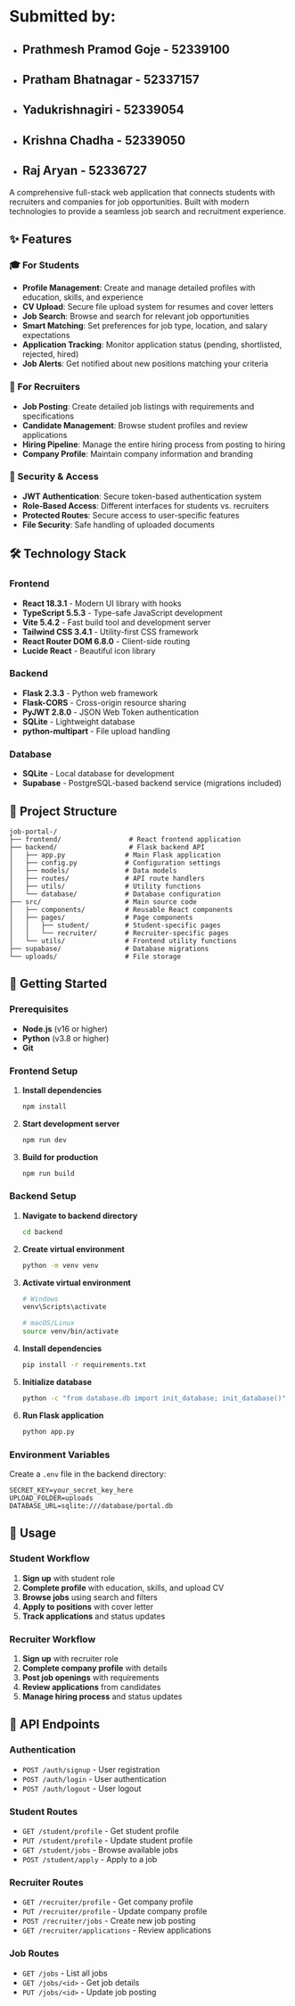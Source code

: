 # Submitted by:
- ## Prathmesh Pramod Goje - 52339100
- ## Pratham Bhatnagar - 52337157
- ## Yadukrishnagiri - 52339054
- ## Krishna Chadha - 52339050
- ## Raj Aryan - 52336727

A comprehensive full-stack web application that connects students with recruiters and companies for job opportunities. Built with modern technologies to provide a seamless job search and recruitment experience.

## ✨ Features

### 🎓 For Students
- **Profile Management**: Create and manage detailed profiles with education, skills, and experience
- **CV Upload**: Secure file upload system for resumes and cover letters
- **Job Search**: Browse and search for relevant job opportunities
- **Smart Matching**: Set preferences for job type, location, and salary expectations
- **Application Tracking**: Monitor application status (pending, shortlisted, rejected, hired)
- **Job Alerts**: Get notified about new positions matching your criteria

### 🏢 For Recruiters
- **Job Posting**: Create detailed job listings with requirements and specifications
- **Candidate Management**: Browse student profiles and review applications
- **Hiring Pipeline**: Manage the entire hiring process from posting to hiring
- **Company Profile**: Maintain company information and branding

### 🔐 Security & Access
- **JWT Authentication**: Secure token-based authentication system
- **Role-Based Access**: Different interfaces for students vs. recruiters
- **Protected Routes**: Secure access to user-specific features
- **File Security**: Safe handling of uploaded documents

## 🛠️ Technology Stack

### Frontend
- **React 18.3.1** - Modern UI library with hooks
- **TypeScript 5.5.3** - Type-safe JavaScript development
- **Vite 5.4.2** - Fast build tool and development server
- **Tailwind CSS 3.4.1** - Utility-first CSS framework
- **React Router DOM 6.8.0** - Client-side routing
- **Lucide React** - Beautiful icon library

### Backend
- **Flask 2.3.3** - Python web framework
- **Flask-CORS** - Cross-origin resource sharing
- **PyJWT 2.8.0** - JSON Web Token authentication
- **SQLite** - Lightweight database
- **python-multipart** - File upload handling

### Database
- **SQLite** - Local database for development
- **Supabase** - PostgreSQL-based backend service (migrations included)

## 📁 Project Structure

```
job-portal-/
├── frontend/                 # React frontend application
├── backend/                  # Flask backend API
│   ├── app.py               # Main Flask application
│   ├── config.py            # Configuration settings
│   ├── models/              # Data models
│   ├── routes/              # API route handlers
│   ├── utils/               # Utility functions
│   └── database/            # Database configuration
├── src/                     # Main source code
│   ├── components/          # Reusable React components
│   ├── pages/               # Page components
│   │   ├── student/         # Student-specific pages
│   │   └── recruiter/       # Recruiter-specific pages
│   └── utils/               # Frontend utility functions
├── supabase/                # Database migrations
└── uploads/                 # File storage
```

## 🚀 Getting Started

### Prerequisites
- **Node.js** (v16 or higher)
- **Python** (v3.8 or higher)
- **Git**

### Frontend Setup

1. **Install dependencies**
   ```bash
   npm install
   ```

2. **Start development server**
   ```bash
   npm run dev
   ```

3. **Build for production**
   ```bash
   npm run build
   ```

### Backend Setup

1. **Navigate to backend directory**
   ```bash
   cd backend
   ```

2. **Create virtual environment**
   ```bash
   python -m venv venv
   ```

3. **Activate virtual environment**
   ```bash
   # Windows
   venv\Scripts\activate
   
   # macOS/Linux
   source venv/bin/activate
   ```

4. **Install dependencies**
   ```bash
   pip install -r requirements.txt
   ```

5. **Initialize database**
   ```bash
   python -c "from database.db import init_database; init_database()"
   ```

6. **Run Flask application**
   ```bash
   python app.py
   ```

### Environment Variables

Create a `.env` file in the backend directory:

```env
SECRET_KEY=your_secret_key_here
UPLOAD_FOLDER=uploads
DATABASE_URL=sqlite:///database/portal.db
```

## 📱 Usage

### Student Workflow
1. **Sign up** with student role
2. **Complete profile** with education, skills, and upload CV
3. **Browse jobs** using search and filters
4. **Apply to positions** with cover letter
5. **Track applications** and status updates

### Recruiter Workflow
1. **Sign up** with recruiter role
2. **Complete company profile** with details
3. **Post job openings** with requirements
4. **Review applications** from candidates
5. **Manage hiring process** and status updates

## 🔧 API Endpoints

### Authentication
- `POST /auth/signup` - User registration
- `POST /auth/login` - User authentication
- `POST /auth/logout` - User logout

### Student Routes
- `GET /student/profile` - Get student profile
- `PUT /student/profile` - Update student profile
- `GET /student/jobs` - Browse available jobs
- `POST /student/apply` - Apply to a job

### Recruiter Routes
- `GET /recruiter/profile` - Get company profile
- `PUT /recruiter/profile` - Update company profile
- `POST /recruiter/jobs` - Create new job posting
- `GET /recruiter/applications` - Review applications

### Job Routes
- `GET /jobs` - List all jobs
- `GET /jobs/<id>` - Get job details
- `PUT /jobs/<id>` - Update job posting
